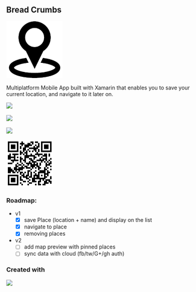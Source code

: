 ## Bread Crumbs

<img src="BreadCrumbs.png" alt="BreadCrumbs" width="150" />

Multiplatform Mobile App built with Xamarin that enables you to save your current location, and navigate to it later on.

<a href="https://itunes.apple.com/us/app/the-bread-crumbs/id1099713121"><img src="http://drexel.edu/~/media/Images/alumni/Social%20media%20icons/App-Store-Icon.ashx?la=en&hash=0410913BCDF4491F0696B07A5D5123F6EC77971E" width="200px" /></a>

<a href="https://play.google.com/store/apps/details?id=jj09.breadcrumbs"><img src="http://seom.esa.int/files/googleplay_icon.jpg" width="200px" /></a>

<a href="https://www.microsoft.com/en-us/store/apps/bread-crumbs/9nblggh4lzmg"><img src="http://www.music-maker.com/fileadmin/MumaCore/images/cta/btn-windows-store-en.png" width="200px" /></a>

<a href="http://onelink.to/jpeskx"><img src="BreadCrumbsQrCode.png" /></a>
	
### Roadmap:
* v1
	* [x] save Place (location + name) and display on the list
	* [x] navigate to place
	* [x] removing places
* v2
	* [ ] add map preview with pinned places
	* [ ] sync data with cloud (fb/tw/G+/gh auth)

### Created with

<a href="http://xamarin.com"><img src="http://appindex.com/wp-content/uploads/2014/08/Xamarin-Inc..zpoh_xamarin-logo-hexagon-blue.png" width="800px" /></a>
